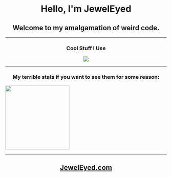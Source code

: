 <h1 align="center"> Hello, I'm JewelEyed </h1>

<h2 align="center">Welcome to my amalgamation of weird code.</h2>
<hr />
<h3 align="center">Cool Stuff I Use</h3>
<p align="center">
  <img src="https://skillicons.dev/icons?i=html,css,js,nodejs,electron,vue,svelte,godot,pr,photoshop,linux,blender&perline50&theme=dark&perline=5" />
</p>

<hr />
<h3 align="center">My terrible stats if you want to see them for some reason:</h3>
<img height=200 align="center" src="https://github-readme-stats.vercel.app/api?username=JewelEyed&show_icons=true&theme=radical" />
<hr />
<h2 align="center"><a href="https://jeweleyed.com">JewelEyed.com</a></h2>
